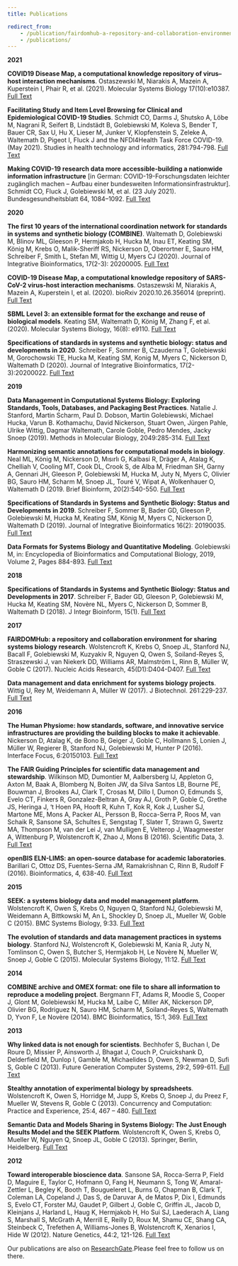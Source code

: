 ```yaml
---
title: Publications

redirect_from:
    - /publication/fairdomhub-a-repository-and-collaboration-environment-for-sharing-systems-biology-research/
    - /publications/
---
```


**2021**

**COVID19 Disease Map, a computational knowledge repository of virus–host interaction mechanisms**. Ostaszewski M, Niarakis A, Mazein A, Kuperstein I, Phair R, et al. (2021). Molecular Systems Biology 17(10):e10387. [Full Text](https://www.embopress.org/doi/full/10.15252/msb.202110387)

**Facilitating Study and Item Level Browsing for Clinical and Epidemiological COVID-19 Studies**. Schmidt CO, Darms J,
Shutsko A, Löbe M, Nagrani R, Seifert B, Lindstädt B, Golebiewski M, Koleva S, Bender T, Bauer CR, Sax U, Hu X, Lieser
M, Junker V, Klopfenstein S, Zeleke A, Waltemath D, Pigeot I, Fluck J and the NFDI4Health Task Force COVID-19.(May 2021). 
Studies in health technology and informatics, 281:794-798. [Full Text](https://doi.org/10.3233/SHTI210284)

**Making COVID-19 research data more accessible-building a nationwide information
infrastructure** [in German: COVID-19-Forschungsdaten leichter zugänglich machen – Aufbau einer bundesweiten Informationsinfrastruktur]. 
Schmidt CO, Fluck J, Golebiewski M, et al. (23 July 2021). Bundesgesundheitsblatt 64, 1084–1092. [Full Text](https://doi.org/10.1007/s00103-021-03386-x)

**2020**

**The first 10 years of the international coordination network for standards in systems and synthetic biology (COMBINE)**.
Waltemath D, Golebiewski M, Blinov ML, Gleeson P, Hermjakob H, Hucka M, Inau ET, Keating SM, König M, Krebs O,
Malik-Sheriff RS, Nickerson D, Oberortner E, Sauro HM, Schreiber F, Smith L, Stefan MI, Wittig U, Myers CJ (2020).
Journal of Integrative Bioinformatics, 17(2-3): 20200005. [Full Text](https://doi.org/10.1515/jib-2020-0005)

**COVID-19 Disease Map, a computational knowledge repository of SARS-CoV-2 virus-host interaction mechanisms**. Ostaszewski
M, Niarakis A, Mazein A, Kuperstein I, et al. (2020). bioRxiv 2020.10.26.356014 (preprint). [Full Text](https://doi.org/10.1101/2020.10.26.356014)

**SBML Level 3: an extensible format for the exchange and reuse of biological models**. Keating SM, Waltemath D, König M,
Zhang F, et al.(2020). Molecular Systems Biology, 16(8): e9110. [Full Text](https://doi.org/10.15252/msb.20199110)

**Specifications of standards in systems and synthetic biology: status and developments in 2020**. Schreiber F, Sommer B,
Czauderna T, Golebiewski M, Gorochowski TE, Hucka M, Keating SM, Konig M, Myers C, Nickerson D, Waltemath D (2020).
Journal of Integrative Bioinformatics, 17(2-3):20200022. [Full Text](https://doi.org/10.1515/jib-2020-0022)

**2019**

**Data Management in Computational Systems Biology: Exploring Standards, Tools, Databases, and Packaging Best Practices**.
Natalie J. Stanford, Martin Scharm, Paul D. Dobson, Martin Golebiewski, Michael Hucka, Varun B. Kothamachu, David
Nickerson, Stuart Owen, Jürgen Pahle, Ulrike Wittig, Dagmar Waltemath, Carole Goble, Pedro Mendes, Jacky Snoep (2019). Methods
in Molecular Biology, 2049:285-314. [Full Text](https://doi.org/10.1007/978-1-4939-9736-7_17)

**Harmonizing semantic annotations for computational models in biology**. Neal ML, König M, Nickerson D, Mısırlı G, Kalbasi
R, Dräger A, Atalag K, Chelliah V, Cooling MT, Cook DL, Crook S, de Alba M, Friedman SH, Garny A, Gennari JH, Gleeson P,
Golebiewski M, Hucka M, Juty N, Myers C, Olivier BG, Sauro HM, Scharm M, Snoep JL, Touré V, Wipat A, Wolkenhauer O,
Waltemath D (2019. Brief Bioinform, 20(2):540-550. [Full Text](https://doi.org/10.1093/bib/bby087)

**Specifications of Standards in Systems and Synthetic Biology: Status and Developments in 2019**. Schreiber F, Sommer B,
Bader GD, Gleeson P, Golebiewski M, Hucka M, Keating SM, König M, Myers C, Nickerson D, Waltemath D (2019). Journal of
Integrative Bioinformatics 16(2): 20190035. [Full Text](https://doi.org/10.1515/jib-2019-0035)

**Data Formats for Systems Biology and Quantitative Modeling**. Golebiewski M, in: Encyclopedia of Bioinformatics and
Computational Biology, 2019, Volume 2, Pages 884-893. [Full Text](https://doi.org/10.1016/B978-0-12-809633-8.20471-8)

**2018**

**Specifications of Standards in Systems and Synthetic Biology: Status and Developments in 2017**. Schreiber F, Bader GD,
Gleeson P, Golebiewski M, Hucka M, Keating SM, Novère NL, Myers C, Nickerson D, Sommer B, Waltemath D (2018). J Integr
Bioinform, 15(1). [Full Text](https://doi.org/10.1515/jib-2018-0013)

**2017**

**FAIRDOMHub: a repository and collaboration environment for sharing systems biology research**. Wolstencroft K, Krebs O,
Snoep JL, Stanford NJ, Bacall F, Golebiewski M, Kuzyakiv R, Nguyen Q, Owen S, Soiland-Reyes S, Straszewski J, van
Niekerk DD, Williams AR, Malmström L, Rinn B, Müller W, Goble C (2017). Nucleic Acids Research, 45(D1):D404-D407. [Full Text](https://doi.org/10.1093/nar/gkw1032)

**Data management and data enrichment for systems biology projects**. Wittig U, Rey M, Weidemann A, Müller W (2017). J Biotechnol. 261:229-237. [Full Text](https://doi.org/10.1016/j.jbiotec.2017.06.007)

**2016**

**The Human Physiome: how standards, software, and innovative service infrastructures are providing the building blocks to
make it achievable**. Nickerson D, Atalag K, de Bono B, Geiger J, Goble C, Hollmann S, Lonien J, Müller W, Regierer B,
Stanford NJ, Golebiewski M, Hunter P (2016). Interface Focus, 6:20150103. [Full Text](https://doi.org/10.1098/rsfs.2015.0103)

**The FAIR Guiding Principles for scientific data management and stewardship**. Wilkinson MD, Dumontier M, Aalbersberg IJ,
Appleton G, Axton M, Baak A, Blomberg N, Boiten JW, da Silva Santos LB, Bourne PE, Bouwman J, Brookes AJ, Clark T,
Crosas M, Dillo I, Dumon O, Edmunds S, Evelo CT, Finkers R, Gonzalez-Beltran A, Gray AJ, Groth P, Goble C, Grethe JS,
Heringa J, ‘t Hoen PA, Hooft R, Kuhn T, Kok R, Kok J, Lusher SJ, Martone ME, Mons A, Packer AL, Persson B, Rocca-Serra
P, Roos M, van Schaik R, Sansone SA, Schultes E, Sengstag T, Slater T, Strawn G, Swertz MA, Thompson M, van der Lei J,
van Mulligen E, Velterop J, Waagmeester A, Wittenburg P, Wolstencroft K, Zhao J, Mons B (2016). Scientific Data, 3. [Full Text](https://doi.org/10.1038/sdata.2016.18)

**openBIS ELN-LIMS: an open-source database for academic laboratories**. Barillari C, Ottoz DS, Fuentes-Serna JM,
Ramakrishnan C, Rinn B, Rudolf F (2016). Bioinformatics, 4, 638-40. [Full Text](https://doi.org/10.1093/bioinformatics/btv606)

**2015**

**SEEK: a systems biology data and model management platform**. Wolstencroft K, Owen S, Krebs O, Nguyen Q, Stanford NJ,
Golebiewski M, Weidemann A, Bittkowski M, An L, Shockley D, Snoep JL, Mueller W, Goble C (2015). BMC Systems Biology, 9:33. [Full Text](https://doi.org/10.1186/s12918-015-0174-y)

**The evolution of standards and data management practices in systems biology**. Stanford NJ, Wolstencroft K, Golebiewski M, Kania R, 
Juty N, Tomlinson C, Owen S, Butcher S, Hermjakob H, Le Novère N, Mueller W, Snoep J, Goble C (2015). Molecular Systems Biology, 11:12. [Full Text](https://doi.org/10.15252/msb.20156053)

**2014**

**COMBINE archive and OMEX format: one file to share all information to reproduce a modeling project**. Bergmann FT, Adams
R, Moodie S, Cooper J, Glont M, Golebiewski M, Hucka M, Laibe C, Miller AK, Nickerson DP, Olivier BG, Rodriguez N, Sauro
HM, Scharm M, Soiland-Reyes S, Waltemath D, Yvon F, Le Novère (2014). BMC Bioinformatics, 15:1, 369. [Full Text](https://doi.org/10.1186/s12859-014-0369-z)

**2013**

**Why linked data is not enough for scientists**. Bechhofer S, Buchan I, De Roure D, Missier P, Ainsworth J, Bhagat J, Couch
P, Cruickshank D, Delderfield M, Dunlop I, Gamble M, Michaelides D, Owen S, Newman D, Sufi S, Goble C (2013). Future Generation
Computer Systems, 29:2, 599-611. [Full Text](https://doi.org/10.1016/j.future.2011.08.004)

**Stealthy annotation of experimental biology by spreadsheets**. Wolstencroft K, Owen S, Horridge M, Jupp S, Krebs O, Snoep
J, du Preez F, Mueller W, Stevens R, Goble C (2013). Concurrency and Computation: Practice and Experience, 25:4, 467 – 480. [Full Text](https://doi.org/10.1002/cpe.2941)

**Semantic Data and Models Sharing in Systems Biology: The Just Enough Results Model and the SEEK Platform**. Wolstencroft
K, Owen S, Krebs O, Mueller W, Nguyen Q, Snoep JL, Goble C (2013). Springer, Berlin, Heidelberg. [Full Text](https://link.springer.com/content/pdf/10.1007%2F978-3-642-41338-4_14.pdf)

**2012**

**Toward interoperable bioscience data**. Sansone SA, Rocca-Serra P, Field D, Maguire E, Taylor C, Hofmann O, Fang H,
Neumann S, Tong W, Amaral-Zettler L, Begley K, Booth T, Bougueleret L, Burns G, Chapman B, Clark T, Coleman LA, Copeland
J, Das S, de Daruvar A, de Matos P, Dix I, Edmunds S, Evelo CT, Forster MJ, Gaudet P, Gilbert J, Goble C, Griffin JL,
Jacob D, Kleinjans J, Harland L, Haug K, Hermjakob H, Ho Sui SJ, Laederach A, Liang S, Marshall S, McGrath A, Merrill E,
Reilly D, Roux M, Shamu CE, Shang CA, Steinbeck C, Trefethen A, Williams-Jones B, Wolstencroft K, Xenarios I, Hide W (2012).
Nature Genetics, 44:2, 121-126. [Full Text](https://doi.org/10.1038/ng.1054)

Our publications are also on [ResearchGate](https://www.researchgate.net/project/FAIRDOM).Please feel free to follow us
on there.


